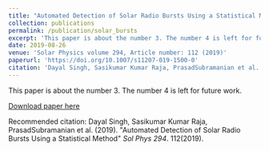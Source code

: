```yaml
---
title: "Automated Detection of Solar Radio Bursts Using a Statistical Method"
collection: publications
permalink: /publication/solar_bursts
excerpt: 'This paper is about the number 3. The number 4 is left for future work.'
date: 2019-08-26
venue: 'Solar Physics volume 294, Article number: 112 (2019)'
paperurl: 'https://doi.org/10.1007/s11207-019-1500-0'
citation: 'Dayal Singh, Sasikumar Kumar Raja, PrasadSubramanian et al. Automated Detection of Solar Radio Bursts Using a Statistical Method. Sol Phys 294, 112 (2019)'
---
```

This paper is about the number 3. The number 4 is left for future work.

[Download paper here](http://academicpages.github.io/files/paper3.pdf)

Recommended citation: Dayal Singh, Sasikumar Kumar Raja, PrasadSubramanian et al. (2019). "Automated Detection of Solar Radio Bursts Using a Statistical Method" <i>Sol Phys 294</i>. 112(2019).